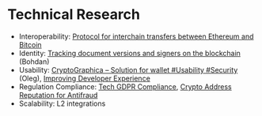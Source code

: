 # Technical Research

* Interoperability: [Protocol for interchain transfers between Ethereum and Bitcoin](ethereum-bitcoin-bridge-wip.md) 
* Identity: [Tracking document versions and signers on the blockchain](how-to-track-document-versions-and-signers-on-the-blockchain.md) \(Bohdan\)
* Usability: [CryptoGraphica – Solution for wallet \#Usability \#Security](../../case-studies/cryptographica.md) \(Oleg\), [Improving Developer Experience](developer-community-devxp.md)
* Regulation Compliance: [Tech GDPR Compliance](tech-gdpr-copmpliance.md), [Crypto Address Reputation for Antifraud](complaince-scoring.md)
* Scalability: L2 integrations



